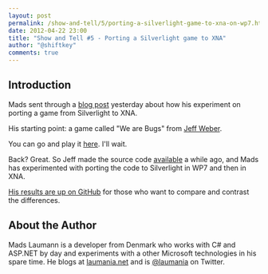 ```yaml
--- 
layout: post
permalink: /show-and-tell/5/porting-a-silverlight-game-to-xna-on-wp7.html
date: 2012-04-22 23:00
title: "Show and Tell #5 - Porting a Silverlight game to XNA"
author: "@shiftkey"
comments: true
---
```


## Introduction

Mads sent through a [blog post](http://www.laumania.net/post/2012/04/21/My-show-and-tell-post.aspx) yesterday about how his experiment on porting a game from Silverlight to XNA.

His starting point: a game called "We are Bugs" from [Jeff Weber](http://www.farseergames.com/). 

You can go and play it [here](http://www.farseergames.com/wearebugs). I'll wait.

Back? Great. So Jeff made the source code [available](http://www.farseergames.com/blog/2009/4/30/we-are-bugs-refactored-and-source-released.html) a while ago, and Mads has experimented with porting the code to Silverlight in WP7 and then in XNA.

[His results are up on GitHub](https://github.com/Laumania/WeAreBugs-XNA) for those who want to compare and contrast the differences.

## About the Author 

Mads Laumann is a developer from Denmark who works with C# and ASP.NET by day and experiments with a other Microsoft technologies in his spare time. He blogs at [laumania.net](http://laumania.net/) and is [@laumania](http://twitter.com/laumania) on Twitter.
